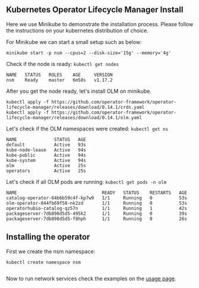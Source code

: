 ## Kubernetes Operator Lifecycle Manager Install

Here we use Minikube to demonstrate the installation process. Please follow the instructions on your kubernetes distribution of choice.

For Minikube we can start a small setup such as below:

```
minikube start -p nsm --cpus=2 --disk-size='15g' --memory='4g'
```
Check if the node is ready:
`kubectl get nodes`
```
NAME   STATUS   ROLES    AGE     VERSION
nsm    Ready    master   6m58s   v1.17.2
```
After you get the node ready, let's install OLM on minikube.
```
kubectl apply -f https://github.com/operator-framework/operator-lifecycle-manager/releases/download/0.14.1/crds.yaml
kubectl apply -f https://github.com/operator-framework/operator-lifecycle-manager/releases/download/0.14.1/olm.yaml
```

Let's check if the OLM namespaces were created:
`kubectl get ns`

```
NAME              STATUS   AGE
default           Active   93s
kube-node-lease   Active   94s
kube-public       Active   94s
kube-system       Active   94s
olm               Active   25s
operators         Active   25s
```

Let's check if all OLM pods are running:
`kubectl get pods -n olm`
```
NAME                                READY   STATUS    RESTARTS   AGE
catalog-operator-64b6b59c4f-kp7w9   1/1     Running   0          53s
olm-operator-844fb69f58-nk2zd       1/1     Running   0          53s
operatorhubio-catalog-qz57n         1/1     Running   1          42s
packageserver-7db898d5d5-495k2      1/1     Running   0          39s
packageserver-7db898d5d5-f8hph      1/1     Running   0          26s
```

## Installing the operator

First we create the nsm namespace:
```
kubectl create namespace nsm
```

```

```

Now to run network services check the examples on the [usage page](usage.md).